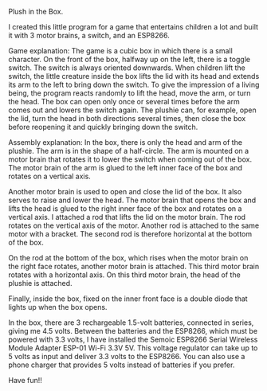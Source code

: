 Plush in the Box.

I created this little program for a game that entertains children a lot and built it with 3 motor brains, a switch, and an ESP8266.

Game explanation:
    The game is a cubic box in which there is a small character.
    On the front of the box, halfway up on the left, there is a toggle switch.
    The switch is always oriented downwards.
    When children lift the switch, the little creature inside the box lifts the lid with its head and extends its arm to the left to bring down the switch.
    To give the impression of a living being, the program reacts randomly to lift the head, move the arm, or turn the head.
    The box can open only once or several times before the arm comes out and lowers the switch again.
    The plushie can, for example, open the lid, turn the head in both directions several times, then close the box before reopening it and quickly bringing down the switch.

Assembly explanation:
    In the box, there is only the head and arm of the plushie.
    The arm is in the shape of a half-circle.
    The arm is mounted on a motor brain that rotates it to lower the switch when coming out of the box.
    The motor brain of the arm is glued to the left inner face of the box and rotates on a vertical axis.

Another motor brain is used to open and close the lid of the box. It also serves to raise and lower the head.
The motor brain that opens the box and lifts the head is glued to the right inner face of the box and rotates on a vertical axis.
I attached a rod that lifts the lid on the motor brain. The rod rotates on the vertical axis of the motor.
Another rod is attached to the same motor with a bracket. The second rod is therefore horizontal at the bottom of the box.

On the rod at the bottom of the box, which rises when the motor brain on the right face rotates, another motor brain is attached.
This third motor brain rotates with a horizontal axis.
On this third motor brain, the head of the plushie is attached.

Finally, inside the box, fixed on the inner front face is a double diode that lights up when the box opens.

In the box, there are 3 rechargeable 1.5-volt batteries, connected in series, giving me 4.5 volts. Between the batteries and the ESP8266, which must be powered with 3.3 volts, I have installed the Semoic ESP8266 Serial Wireless Module Adapter ESP-01 Wi-Fi 3.3V 5V. This voltage regulator can take up to 5 volts as input and deliver 3.3 volts to the ESP8266. You can also use a phone charger that provides 5 volts instead of batteries if you prefer.

Have fun!!

